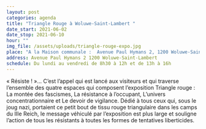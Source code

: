 ```yaml
---
layout: post
categories: agenda
title: "Triangle Rouge à Woluwe-Saint-Lambert "
date_start: 2021-06-02
date_stop: 2021-06-10
hour: ""
img_file: /assets/uploads/triangle-rouge-expo.jpg
place: "A la Maison communale :  Avenue Paul Hymans 2, 1200 Woluwe-Saint-Lambert "
address: Avenue Paul Hymans 2 1200 Woluwe-Saint-Lambert
schedule: Du lundi au vendredi de 8h30 à 12h et de 13h à 16h
---
```

« Résiste ! »… C’est l’appel qui est lancé aux visiteurs et qui traverse l’ensemble des quatre espaces qui composent l’exposition Triangle rouge : La montée des fascismes, La résistance à l’occupant, L’univers concentrationnaire et Le devoir de vigilance. Dédié à tous ceux qui, sous le joug nazi, portaient ce petit bout de tissu rouge triangulaire dans les camps du IIIe Reich, le message véhiculé par l’exposition est plus large et souligne l’action de tous les résistants à toutes les formes de tentatives liberticides.